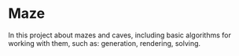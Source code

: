 # Maze
In this project about mazes and caves, including basic algorithms for working with them, such as: generation, rendering, solving.
